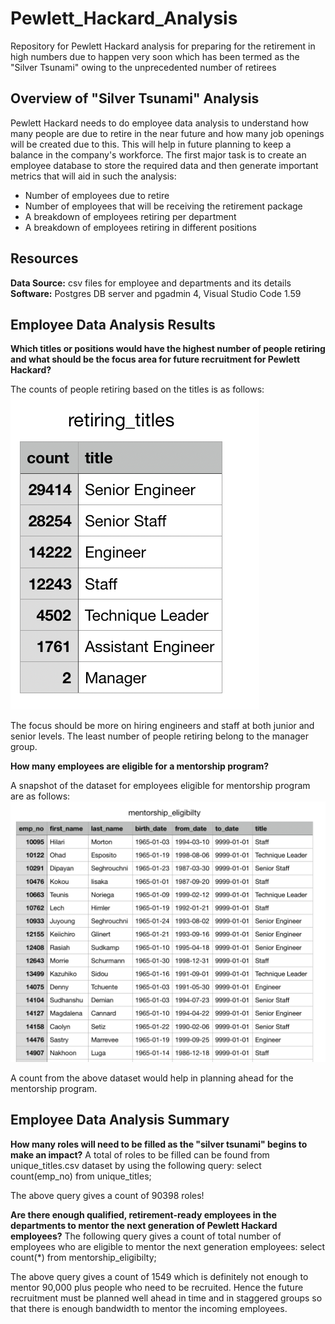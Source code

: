# Pewlett_Hackard_Analysis
Repository for Pewlett Hackard analysis for preparing for the retirement in high numbers due to happen very soon which has been termed as the "Silver Tsunami" owing to the unprecedented number of retirees

## Overview of "Silver Tsunami" Analysis

Pewlett Hackard needs to do employee data analysis to understand how many people are due to retire in the near future and how many job openings will be created due to this. This will help in future planning to keep a balance in the company's workforce. The first major task is to create an employee database to store the required data and then generate important  metrics that will aid in such the analysis:

- Number of employees due to retire
- Number of employees that will be receiving the retirement package
- A breakdown of employees retiring per department
- A breakdown of employees retiring in different positions

## Resources
**Data Source:** csv files for employee and departments and its details
**Software:** Postgres DB server and pgadmin 4, Visual Studio Code 1.59

## Employee Data Analysis Results

**Which titles or positions would have the highest number of people retiring and what should be the focus area for future recruitment for Pewlett Hackard?**

The counts of people retiring based on the titles is as follows:
![Count of Titles](/Images/CountOfRetiringTitles.png)

The focus should be more on hiring engineers and staff at both junior and senior levels. The least number of people retiring belong to the manager group.

**How many employees are eligible for a mentorship program?**

A snapshot of the dataset for employees eligible for mentorship program are as follows:
![WeeklyTotals](/Images/MentorshipEligibility.png)

A count from the above dataset would help in planning ahead for the mentorship program.

## Employee Data Analysis Summary

**How many roles will need to be filled as the "silver tsunami" begins to make an impact?**
A total of roles to be filled can be found from unique_titles.csv dataset by using the following query:
select count(emp_no) from unique_titles;

The above query gives a count of 90398 roles!

**Are there enough qualified, retirement-ready employees in the departments to mentor the next generation of Pewlett Hackard employees?**
The following query gives a count of total number of employees who are eligible to mentor the next generation employees:
select count(*) from mentorship_eligibilty;

The above query gives a count of 1549 which is definitely not enough to mentor 90,000 plus people who need to be recruited. Hence the future recruitment must be planned well ahead in time and in staggered groups so that there is enough bandwidth to mentor the incoming employees. 



